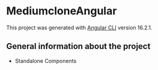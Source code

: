 # MediumcloneAngular

This project was generated with [Angular CLI](https://github.com/angular/angular-cli) version 16.2.1.

## General information about the project

- Standalone Components
